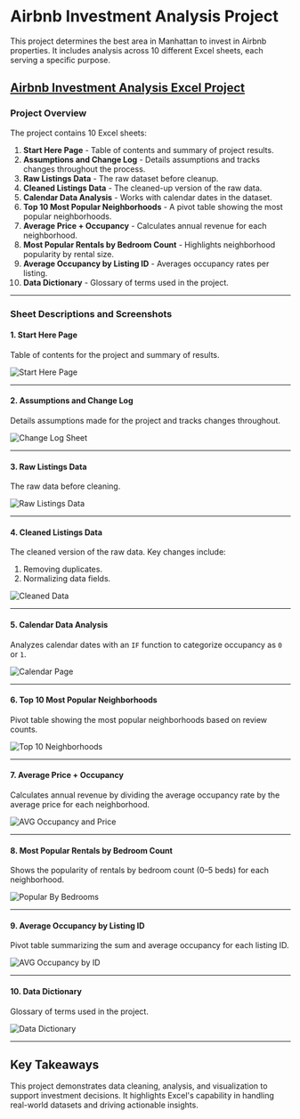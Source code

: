 # Airbnb Investment Analysis Project

This project determines the best area in Manhattan to invest in Airbnb properties. It includes analysis across 10 different Excel sheets, each serving a specific purpose.

## [Airbnb Investment Analysis Excel Project](https://docs.google.com/spreadsheets/d/1qc_atGeVcNktWB89Ainw1OgWWvR4uierhLiiSuasY38/edit?usp=drive_link)

### Project Overview
The project contains 10 Excel sheets:
1. **Start Here Page** - Table of contents and summary of project results.
2. **Assumptions and Change Log** - Details assumptions and tracks changes throughout the process.
3. **Raw Listings Data** - The raw dataset before cleanup.
4. **Cleaned Listings Data** - The cleaned-up version of the raw data.
5. **Calendar Data Analysis** - Works with calendar dates in the dataset.
6. **Top 10 Most Popular Neighborhoods** - A pivot table showing the most popular neighborhoods.
7. **Average Price + Occupancy** - Calculates annual revenue for each neighborhood.
8. **Most Popular Rentals by Bedroom Count** - Highlights neighborhood popularity by rental size.
9. **Average Occupancy by Listing ID** - Averages occupancy rates per listing.
10. **Data Dictionary** - Glossary of terms used in the project.

---

### Sheet Descriptions and Screenshots

#### **1. Start Here Page**
Table of contents for the project and summary of results.

![Start Here Page](https://github.com/user-attachments/assets/12343b82-4d3e-4a54-b813-99406cd7ce88)

---

#### **2. Assumptions and Change Log**
Details assumptions made for the project and tracks changes throughout.

![Change Log Sheet](https://github.com/user-attachments/assets/0fbc58c6-596a-439d-ad58-72ef3510d18f)

---

#### **3. Raw Listings Data**
The raw data before cleaning.

![Raw Listings Data](https://github.com/user-attachments/assets/a499cb16-24d9-45a6-a64d-2e1433294595)

---

#### **4. Cleaned Listings Data**
The cleaned version of the raw data. Key changes include:
1. Removing duplicates.
2. Normalizing data fields.

![Cleaned Data](https://github.com/user-attachments/assets/424854fa-e464-49a5-ad7c-a479e7843a8d)

---

#### **5. Calendar Data Analysis**
Analyzes calendar dates with an `IF` function to categorize occupancy as `0` or `1`.

![Calendar Page](https://github.com/user-attachments/assets/5b356f3e-6a07-49e8-92b8-92e1a6477b34)

---

#### **6. Top 10 Most Popular Neighborhoods**
Pivot table showing the most popular neighborhoods based on review counts.

![Top 10 Neighborhoods](https://github.com/user-attachments/assets/760e27ad-1992-493f-8982-46292057260a)

---

#### **7. Average Price + Occupancy**
Calculates annual revenue by dividing the average occupancy rate by the average price for each neighborhood.

![AVG Occupancy and Price](https://github.com/user-attachments/assets/8c2ab63a-996d-438d-a9d3-daaa2ca26dea)

---

#### **8. Most Popular Rentals by Bedroom Count**
Shows the popularity of rentals by bedroom count (0–5 beds) for each neighborhood.

![Popular By Bedrooms](https://github.com/user-attachments/assets/f9181bd6-f9fa-4fbd-8554-245aa6a3dcb2)

---

#### **9. Average Occupancy by Listing ID**
Pivot table summarizing the sum and average occupancy for each listing ID.

![AVG Occupancy by ID](https://github.com/user-attachments/assets/68f64e85-8f89-40f1-9231-083e5e92a4da)

---

#### **10. Data Dictionary**
Glossary of terms used in the project.

![Data Dictionary](https://github.com/user-attachments/assets/27f1edf3-40ae-46ad-a33e-99a274e1acf0)

---

## Key Takeaways
This project demonstrates data cleaning, analysis, and visualization to support investment decisions. It highlights Excel's capability in handling real-world datasets and driving actionable insights.




